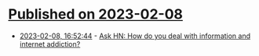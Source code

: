 # [Published on 2023-02-08](index.md)

* [2023-02-08, 16:52:44](https://news.ycombinator.com/item?id=34710830) - [Ask HN: How do you deal with information and internet addiction?](https://news.ycombinator.com/item?id=34710830)
